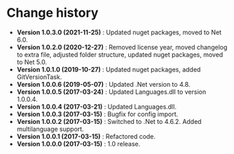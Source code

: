 # Change history

* **Version 1.0.3.0 (2021-11-25)** : Updated nuget packages, moved to Net 6.0.
* **Version 1.0.2.0 (2020-12-27)** : Removed license year, moved changelog to extra file, adjusted folder structure, updated nuget packages, moved to Net 5.0.
* **Version 1.0.1.0 (2019-10-27)** : Updated nuget packages, added GitVersionTask.
* **Version 1.0.0.6 (2019-05-07)** : Updated .Net version to 4.8.
* **Version 1.0.0.5 (2017-03-24)** : Updated Languages.dll to version 1.0.0.4.
* **Version 1.0.0.4 (2017-03-21)** : Updated Languages.dll.
* **Version 1.0.0.3 (2017-03-15)** : Bugfix for config import.
* **Version 1.0.0.2 (2017-03-15)** : Switched to .Net to 4.6.2. Added multilanguage support.
* **Version 1.0.0.1 (2017-03-15)** : Refactored code.
* **Version 1.0.0.0 (2017-03-15)** : 1.0 release.